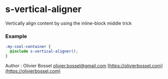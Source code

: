 # s-vertical-aligner

Vertically align content by using the inline-block middle trick

### Example

```scss
.my-cool-container {
  @include s-vertical-aligner();
}
```

Author : Olivier Bossel [olivier.bossel@gmail.com](mailto:olivier.bossel@gmail.com) [https://olivierbossel.com](https://olivierbossel.com)
